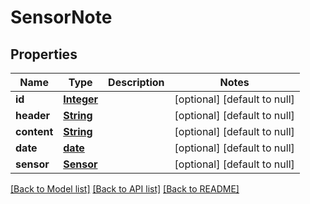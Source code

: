 # SensorNote

## Properties

Name | Type | Description | Notes
------------ | ------------- | ------------- | -------------
**id** | [**Integer**](integer.md) |  | [optional] [default to null]
**header** | [**String**](string.md) |  | [optional] [default to null]
**content** | [**String**](string.md) |  | [optional] [default to null]
**date** | [**date**](date.md) |  | [optional] [default to null]
**sensor** | [**Sensor**](Sensor.md) |  | [optional] [default to null]

[[Back to Model list]](../../../README.md#documentation-for-models) [[Back to API list]](../../../README.md#documentation-for-api-endpoints) [[Back to README]](../../../README.md)

